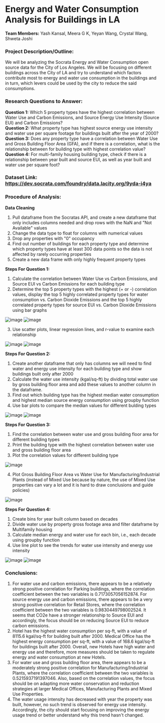 # Energy and Water Consumption Analysis for Buildings in LA

**Team Members:** Yash Kansal, Meera G K, Yeyan Wang, Crystal Wang, Shweta Joshi

### Project Description/Outline:
We will be analyzing the Socrata Energy and Water Consumption open source data for the City of Los Angeles. We will be focusing on different buildings across the City of LA and try to understand which factors contribute most to energy and water use consumption in the buildings and in turn, which levers could be used by the city to reduce the said consumptions.

### Research Questions to Answer:
**Question 1:** Which 5 property types have the highest correlation between Water Use and Carbon Emissions, and Source Energy Use Intensity (Source EUI) and Carbon Emissions? <br />
**Question 2:** What property type has highest source energy use intensity and water use per square footage for buildings built after the year of 2000? <br />
**Question 3:** Does any property type have a correlation between Water Use and Gross Building Floor Area (GFA), and if there is a correlation, what is the relationship between for building type with highest correlation value? <br />
**Question 4:** For multi-family housing building type, check if there is a relationship between year built and source EUI, as well as year built and water use per square foot? <br />

### Dataset Link: https://dev.socrata.com/foundry/data.lacity.org/9yda-i4ya

### Procedure of Analysis:
**Data Cleaning**
1)	Pull dataframe from the Socratas API, and create a new dataframe that only includes columns needed and drop rows with the NaN and "Not Available" values
2)	Change the data type to float for columns with numerical values
3) Drop any properties with "0" occupancy
4)	Find out number of buildings for each property type and determine which property types have at least 300 data points so the data is not affected by rarely occurring properties
5)	Create a new data frame with only highly frequent property types

**Steps For Question 1:**
1)	Calculate the correlation between Water Use vs Carbon Emissions, and Source EUI vs Carbon Emissions for each building type
2)	Determine the top 5 property types with the highest (+ or -) correlation values, display the top 5 highly correlated property types for water consumption vs. Carbon Dioxide Emissions and the top 5 highly correlated property types for source EUI vs. Carbon Dioxide Emissions using bar graphs


![image](https://user-images.githubusercontent.com/116146774/215669260-c0e7c787-7a7a-4993-9e13-2533af04d319.png)
![image](https://user-images.githubusercontent.com/116146774/215669494-b66baa13-d89f-4f76-b6c5-9036dc017026.png)

3)	Use scatter plots, linear regression lines, and r-value to examine each relationship 

![image](https://user-images.githubusercontent.com/116146774/215670361-18ae311f-f76a-4342-8e04-756f824b1ceb.png)
![image](https://user-images.githubusercontent.com/116146774/215670404-ea348698-968e-4b55-8b4a-afc82434c2d9.png)
 
**Steps For Question 2:**
1)	Create another dataframe that only has columns we will need to find water and energy use intensity for each building type and show buildings built only after 2000
2) Calculate the water use intensity (kgal/sq-ft) by dividing total water use by gross building floor area and add these values to another column in the dataframe.
3)	Find out which building type has the highest median water consumption and highest median source energy consumption using groupby function
4)	Use bar plots to compare the median values for different bulding types

![image](https://user-images.githubusercontent.com/116146774/215670474-82749cbf-5251-482d-9687-6937b2f30ed5.png)
![image](https://user-images.githubusercontent.com/116146774/215670522-b44eb78f-2d38-499f-ac67-3000a4cab5fb.png) 

**Steps For Question 3:**
1)	Find the correlation between water use and gross building floor area for different building types
2)	Print the building type with the highest correlation between water use and gross building floor area
3)	Plot the correlation values for different building type

![image](https://user-images.githubusercontent.com/116146774/215670617-4aec34df-9d15-42f5-8321-760b8043ab93.png)

4)	Plot Gross Building Floor Area vs Water Use for Manufacturing/Industrial Plants (instead of Mixed Use because by nature, the use of Mixed Use properties can vary a lot and it is hard to draw conclusions and guide policies)

![image](https://user-images.githubusercontent.com/116146774/215670684-9492eb7f-788c-4b9a-8354-eb79114bae1d.png)

 
**Steps For Question 4:**
1)	Create bins for year built column based on decades
2)	Divide water use by property gross footage area and filter dataframe by Multifamily housing
3)	Calculate median energy and water use for each bin, i.e., each decade using groupby function
4)	Use line plot to see the trends for water use intensity and energy use intensity

![image](https://user-images.githubusercontent.com/116146774/215670726-89b6e0c4-0f75-49bd-921c-aae77ec6fae7.png)
![image](https://user-images.githubusercontent.com/116146774/215670759-fb49876b-29b1-493f-adbf-ba0a104a7bbf.png)
   

### Conclusions:
1)	For water use and carbon emissions, there appears to be a relatively strong positive correlation for Parking buildings, where the correlation coefficient between the two variables is 0.7173057056152874. For source energy use and carbon emissions, there appears to be a very strong positive correlation for Retail Stores, where the correlation coefficient between the two variables is 0.9830449798002524. It seems that CO2e have a stronger relationship to Source EUI and accordingly, the focus should be on reducing Source EUI to reduce carbon emissions.
2)	Hotel has the highest water consumption per sq-ft, with a value of 8115.6 kgal/sq-ft for building built after 2000. Medical Office has the highest energy consumption per sq-ft, with a value of 168.6 kgal/sq-ft for buildings built after 2000. Overall, new Hotels have high water and energy use and therefore, more measures should be taken to regulate energy and water consumption at new Hotels.
3)	For water use and gross building floor area, there appears to be a moderately strong positive correlation for Manufacturing/Industrial Plants, where the correlation coefficient between the two variables is 0.5215937191397046. Also, based on the correlation values, the focus should be on adapting more water conservation and reduction strategies at larger Medical Offices, Manufacturing Plants and Mixed Use Properties.
4)	The water usage intensity has decreased with year the property was built, however, no such trend is observed for energy use intensity. Accordingly, the city should start focusing on improving the energy usage trend or better understand why this trend hasn't changed.
